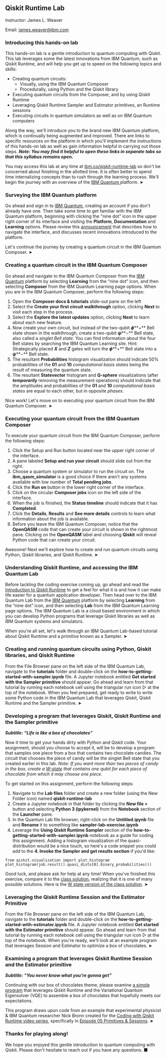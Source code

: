 ## Qiskit Runtime Lab

Instructor: James L. Weaver

Email: james.weaver@ibm.com



### Introducing this hands-on lab

This hands-on lab is a gentle introduction to quantum computing with Qiskit. This lab leverages some the latest innovations from IBM Quantum, such as Qiskit Runtime, and will help you get up to speed on the following topics and skills:

- Creating quantum circuits:
  - Visually, using the IBM Quantum Composer
  - Procedurally, using Python and the Qiskit library
- Executing quantum circuits from the Composer, and by using Qiskit Runtime
- Leveraging Qiskit Runtime Sampler and Estimator primitives, an Runtime sessions
- Executing circuits in quantum simulators as well as on IBM Quantum computers

Along the way, we'll introduce you to the brand new IBM Quantum platform, which is continually being augmented and improved. There are links to specific resources on the platform in which you'll implement the instructions of this hands-on lab as well as gain information helpful in carrying out those steps. ***Note: You may find it helpful to open these links in separate tabs so that this syllabus remains open.***

You may access this lab at any time at [ibm.co/qiskit-runtime-lab](https://ibm.co/qiskit-runtime-lab) so don't be concerned about finishing in the allotted time. It is often better to spend time internalizing concepts than to rush through the learning process. We'll begin the journey with an overview of the [IBM Quantum ](https://quantum-computing.ibm.com/)platform. ➤



### Surveying the IBM Quantum platform

Go ahead and sign in to [IBM Quantum](https://quantum-computing.ibm.com/), creating an account if you don't already have one. Then take some time to get familiar with the IBM Quantum platform, beginning with clicking the "nine dot" icon in the upper right corner of its interface and visiting the **Platform**, **Documentation** and **Learning** options. Please review this [announcement](https://docs.quantum-computing.ibm.com/announcements/product-updates/2023-08-18-new-navigation-and-application-updates) that describes how to navigate the interface, and discusses recent innovations introduced to the platform.

Let's continue the journey by creating a quantum circuit in the IBM Quantum Composer. ➤



### Creating a quantum circuit in the IBM Quantum Composer

Go ahead and navigate to the IBM Quantum Composer from the [IBM Quantum](https://quantum-computing.ibm.com/) platform by selecting **Learning** from the “nine dot” icon, and then selecting **Composer** from the IBM Quantum Learning page options. When you are in the IBM Quantum Composer, perform the following steps:

1. Open the **Composer docs & tutorials** slide-out pane on the left
2. Select the **Create your first circuit walkthrough** option, clicking **Next** to visit each step in the process.
3. Select the **Explore the latest updates** option, clicking **Next** to learn about each new feature.
4. Now create your own circuit, but instead of the two-qubit ***ϕ*****+** Bell state shown in the walkthrough, create a two-qubit ***ψ*****−** Bell state, also called a *singlet Bell state*. You can find information about the four Bell states by searching the IBM Quantum Learning site. Hint: Strategically placed ***X*** and ***Z*** gates will turn the ***ϕ*****+** Bell state into a  ***ψ*****−** Bell state.
5. The resultant **Probabilities** histogram visualization should indicate 50% probabilities of the **01** and **10** *computational basis states* being the result of measuring the quantum state.
6. The resultant **Statevector** histogram and **Q-sphere** visualizations (after ***temporarily*** removing the measurement operations) should indicate that the amplitudes and probabilities of the **01** and **10** *computational basis states* are equal to each other, but in opposite *phases*.

Nice work! Let's move on to executing your quantum circuit from the IBM Quantum Composer. ➤



### Executing your quantum circuit from the IBM Quantum Composer

To execute your quantum circuit from the IBM Quantum Composer, perform the following steps:

1. Click the Setup and Run button located near the upper right corner of the interface.
2. A pane labeled **Setup and run your circuit** should slide out from the right. 
3. Choose a quantum system or simulator to run the circuit on. The **ibm_qasm_simulator** is a good choice if there aren't any systems available with low number of **Total pending jobs**.
4. Click the **Run on <chosen system or simulator>** button in the lower right corner of the interface.
5. Click on the circular **Composer jobs** icon on the left side of the interface. 
6. When the job is finished, the **Status timeline** should indicate that it has **Completed**.
7. Click the **Details**, **Results** and **See more details** controls to learn what information about the job is available.
8. Before you leave the IBM Quantum Composer, notice that the **OpenQASM** code that can create your circuit is shown in the rightmost pane. Clicking on the **OpenQASM** label and choosing **Qiskit** will reveal Python code that can create your circuit.

Awesome! Next we'll explore how to create and run quantum circuits using Python, Qiskit libraries, and Qiskit Runtime. ➤



### Understanding Qiskit Runtime, and accessing the IBM Quantum Lab

Before tackling the coding exercise coming up, go ahead and read the [Introduction to Qiskit Runtime](https://docs.quantum-computing.ibm.com/start/runtime) to get a feel for what it is and how it can make life easier for a quantum application developer. Then head over to the IBM Quantum Lab from the [IBM Quantum](https://quantum-computing.ibm.com/) platform by selecting **Learning** from the “nine dot” icon, and then selecting **Lab** from the IBM Quantum Learning page options. The IBM Quantum Lab is a cloud based environment in which you can develop Python programs that leverage Qiskit libraries as well as IBM Quantum systems and simulators.

When you're all set, let's walk through an IBM Quantum Lab-based tutorial about Qiskit Runtime and a *primitive* known as a Sampler. ➤



### Creating and running quantum circuits using Python, Qiskit libraries, and Qiskit Runtime

From the File Browser pane on the left side of the IBM Quantum Lab, navigate to the **tutorials** folder and double-click on the **how-to-getting-started-with-sampler.ipynb** file. A Jupyter notebook entitled **Get started with the Sampler primitive** should appear. Go ahead and learn from that tutorial by running each notebook cell using the triangular run icon ▷ at the top of the notebook. When you feel prepared, get ready to write to write some Python code in the IBM Quantum Lab that leverages Qiskit, Qiskit Runtime and the Sampler primitive. ➤



### Developing a program that leverages Qiskit, Qiskit Runtime and the Sampler primitive

***Subtitle: “Life is like a box of chocolates”***

Now it time to get your hands dirty with Python and Qiskit code. Your assignment, should you choose to accept it, will be to develop a program that samples one piece from a box that contains two chocolate candies. The circuit that chooses the piece of candy will be the singlet Bell state that you created earlier in this lab. *Note: If you want more than two pieces of candy in the box, create a* [*W-state*](https://en.wikipedia.org/wiki/W_state) *that contains one qubit for each piece of chocolate from which it may choose one piece.*

To get started on this assignment, perform the following steps:

1. Navigate to the **Lab files** folder and create a new folder (using the New Folder icon) named **qiskit-runtime-lab**
2. Create a Jupyter notebook in that folder by clicking the **New file +** button and selecting **Python 3 (ipykernel)** from the **Notebook** section of the **Launcher** pane.
3. In the Quantum Lab file browser, right-click on the **Untitled.ipynb** file and **Rename** it to something like **sampler-lab-exercise.ipynb**
4. Leverage the **Using Qiskit Runtime Sampler** section of the **how-to-getting-started-with-sampler.ipynb** notebook as a guide for coding this assignment. Adding a histogram visualization of the quasi-distribution would be a nice touch, so here's a code snippet you could add to the **4. Invoke the Sampler and get results section** if you'd like:

`from qiskit.visualization import plot_histogram`
`plot_histogram(job.result().quasi_dists[0].binary_probabilities())`

Good luck, and please ask for help at any time! When you've finished this exercise, compare it to the [class solution](https://github.com/JavaFXpert/qiskit-runtime-lab/blob/main/sampler_lab_exercise_solution.ipynb), realizing that it is one of many possible solutions. Here is the [W state version of the class solution](https://github.com/JavaFXpert/qiskit-runtime-lab/blob/main/sampler_lab_exercise_w_state.ipynb). ➤



### Leveraging the Qiskit Runtime Session and the Estimator Primitive

From the File Browser pane on the left side of the IBM Quantum Lab, navigate to the **tutorials** folder and double-click on the **how-to-getting-started-with-estimator.ipynb** file. A Jupyter notebook entitled **Get started with the Estimator primitive** should appear. Go ahead and learn from that tutorial by running each notebook cell using the triangular run icon ▷ at the top of the notebook. When you're ready, we'll look at an example program that leverages Session and Estimator to optimize a box of chocolates. ➤



### Examining a program that leverages Qiskit Runtime Session and the Estimator primitive

***Subtitle: “You never know what you're gonna get”***

Continuing with our box of chocolates theme, please examine [a simple program](https://github.com/JavaFXpert/qiskit-runtime-lab/blob/main/estimator_lab_exercise_solution.ipynb) that leverages Qiskit Runtime and the Variational Quantum Eigensolver (VQE) to assemble a box of chocolates that hopefully meets our expectations. 

This program draws upon code from an example that experimental physicist & IBM Quantum researcher Nick Bronn created for the [Coding with Qiskit Runtime video series](https://www.youtube.com/playlist?list=PLOFEBzvs-VvqAC8DnVoLOzg2bKE4C7ARM), specifically in [Episode 05 Primitives & Sessions](https://youtu.be/yxuH8eb4MS4?si=e3trSORNjooWlQXu). ➤



### Thanks for playing along!

We hope you enjoyed this gentle introduction to quantum computing with Qiskit. Please don't hesitate to reach out if you have any questions. ■
